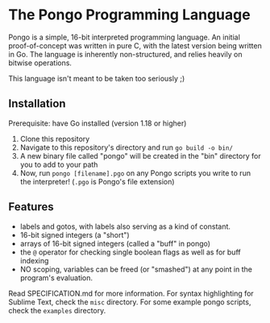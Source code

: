 # The Pongo Programming Language

Pongo is a simple, 16-bit interpreted programming language. An initial proof-of-concept was written in pure C, with the latest version being written in Go. The language is inherently non-structured, and relies heavily on bitwise operations.

This language isn't meant to be taken too seriously ;)

## Installation
Prerequisite: have Go installed (version 1.18 or higher)

 1) Clone this repository
 2) Navigate to this repository's directory and run `go build -o bin/`
 3) A new binary file called "pongo" will be created in the "bin" directory for you to add to your path
 4) Now, run `pongo [filename].pgo` on any Pongo scripts you write to run the interpreter! (`.pgo` is Pongo's file extension)

## Features
 - labels and gotos, with labels also serving as a kind of constant.
 - 16-bit signed integers (a "short")
 - arrays of 16-bit signed integers (called a "buff" in pongo)
 - the `@` operator for checking single boolean flags as well as for buff indexing
 - NO scoping, variables can be freed (or "smashed") at any point in the program's evaluation.

Read SPECIFICATION.md for more information. For syntax highlighting for Sublime Text, check the `misc` directory. For some example pongo scripts, check the `examples` directory.
